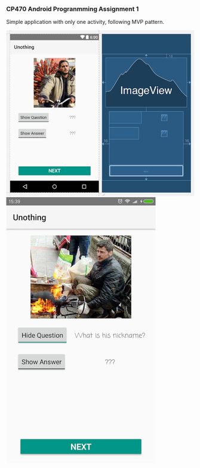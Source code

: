 ### CP470 Android Progranmming Assignment 1

Simple application with only one activity, following MVP pattern.

![](https://github.com/BIOTONIC/Unothing/blob/master/screenshots/s1.png)
![](https://github.com/BIOTONIC/Unothing/blob/master/screenshots/s2.png)

